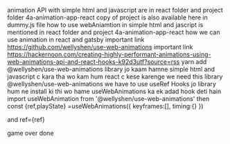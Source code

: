 animation API with simple html and javascript are in react folder  and project folder 4a-animation-app-react
copy of project is also available here in dummy.js file 
how to use webAniamtion in simple html and jascript is mentioned in react folder and project 4a-animation-app-react
how we can use animation in react and gatsby 
important link https://github.com/wellyshen/use-web-animations
important link https://hackernoon.com/creating-highly-performant-animations-using-web-animations-api-and-react-hooks-k92d3utf?source=rss
yarn add @wellyshen/use-web-animations library
jo kaam hamne simple html and javascript c kara tha wo kam hum react c kese karenge 
we need this library @wellyshen/use-web-animations
we have to use useRef Hooks
jo library hum ne install ki thi wo hame useWebAnimations ka  ek adad hook deti hain 
import useWebAnimation from '@wellyshen/use-web-animations'
then const {ref,playState} =useWebAnimations({
keyframes:[],
timing:{}
})


and ref={ref}

game over 
done 
